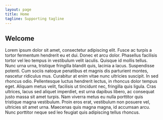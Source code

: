 ```yaml
---
layout: page
title: Home
tagline: Supporting tagline
---
```


## Welcome

Lorem ipsum dolor sit amet, consectetur adipiscing elit. Fusce ac turpis a tortor fermentum hendrerit eu et dui. Donec et arcu dolor. Phasellus facilisis tortor vel leo tempus in vestibulum velit iaculis. Quisque id mollis tellus. Nunc urna urna, tristique fringilla blandit quis, lacinia a lacus. Suspendisse potenti. Cum sociis natoque penatibus et magnis dis parturient montes, nascetur ridiculus mus. Curabitur at enim vitae nunc ultricies suscipit. In sed rhoncus odio. Pellentesque luctus hendrerit lectus, in rhoncus dolor tempus eget. Aliquam metus velit, facilisis ut tincidunt nec, fringilla quis ligula. Cras ultrices, lacus sed aliquet imperdiet, est urna dapibus libero, ac consequat justo massa sit amet turpis. Nam viverra metus eu nulla porttitor quis tristique magna vestibulum. Proin eros erat, vestibulum non posuere vel, ultricies sit amet urna. Maecenas quis magna magna, id accumsan arcu. Nunc porttitor neque sed leo feugiat quis adipiscing tellus rhoncus.

